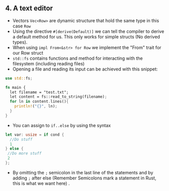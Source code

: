 ## 4. A text editor

* Vectors `Vec<Row>` are dynamic structure that hold the same type in this case `Row`
* Using the directive `#[derive(Default)]` we can tell the compiler to derive a default method for us. This only works for simple structs (No derived types).
* When using `impl From<&str> for Row` we implement the "From" trait for our Row struct 
* `std::fs` contains functions and method for interacting with the filesystem (including reading files)
* Opening a file and reading its input can be achieved with this snippet: 

```rust
use std::fs;

fn main {
  let filename = "test.txt";
  let content = fs::read_to_string(filename);
  for ln in content.lines(){
    println!("{}", ln);
  }
}
```
* You can assign to `if..else` by using the syntax
```rust
let var: usize = if cond {
  //Do stuff
  1
} else {
 //Do more stuff
 2
};
```
* By omitting the `;` semicolon in the last line of the statements and by adding `;` after else (Remember Semicolons mark a statement in Rust, this is what we want here)
.